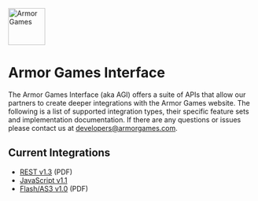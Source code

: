 <img src="https://files.armorgames.com/misc/ag_logo_horizontal_black.png" height="75" alt="Armor Games">

# Armor Games Interface

The Armor Games Interface (aka AGI) offers a suite of APIs that allow our 
partners to create deeper integrations with the Armor Games website. The 
following is a list of supported integration types, their specific feature sets 
and implementation documentation. If there are any questions or issues please 
contact us at [developers@armorgames.com​](mailto:developers@armorgames.com​).

## Current Integrations

- [REST v1.3](/AGI%20REST%20Doc%20v1-3.pdf) (PDF)
- [JavaScript v1.1](/AGI%20JS%20Doc.md)
- [Flash/AS3 v1.0](/AGI%20Flash%20Doc%20v1-0.pdf) (PDF)